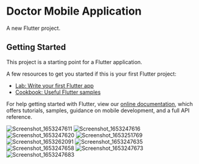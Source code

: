 # Doctor Mobile Application

A new Flutter project.

## Getting Started

This project is a starting point for a Flutter application.

A few resources to get you started if this is your first Flutter project:

- [Lab: Write your first Flutter app](https://flutter.dev/docs/get-started/codelab)
- [Cookbook: Useful Flutter samples](https://flutter.dev/docs/cookbook)

For help getting started with Flutter, view our
[online documentation](https://flutter.dev/docs), which offers tutorials,
samples, guidance on mobile development, and a full API reference.


![Screenshot_1653247611](https://user-images.githubusercontent.com/68815210/169712633-4c0adf3f-3da1-4eaa-977e-aee3630a61f5.png)
![Screenshot_1653247616](https://user-images.githubusercontent.com/68815210/169712644-64249676-1942-4ec0-a297-17fff591b617.png)
![Screenshot_1653247620](https://user-images.githubusercontent.com/68815210/169712646-014fece9-7dee-47ea-b6cb-f9b4310eb86f.png)
![Screenshot_1653251769](https://user-images.githubusercontent.com/68815210/169714955-962baafc-855f-4515-a397-a6a911a62f50.png)
![Screenshot_1653262091](https://user-images.githubusercontent.com/68815210/169720667-268b69ef-4bed-4fc7-a428-4ac3551dc51f.png)
![Screenshot_1653247635](https://user-images.githubusercontent.com/68815210/169712650-df397ea5-6b1e-40b7-a4ac-a66bc77b2a1d.png)
![Screenshot_1653247658](https://user-images.githubusercontent.com/68815210/169712654-9a293559-380b-49d9-8e31-fcbd25a33ad1.png)
![Screenshot_1653247673](https://user-images.githubusercontent.com/68815210/169712659-2f569dee-b585-40c0-bd4c-28110a2a9e00.png)
![Screenshot_1653247683](https://user-images.githubusercontent.com/68815210/169712660-e039e37e-d796-43ec-bce5-d62e98b26895.png)
